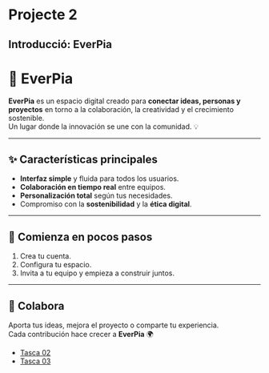 # Projecte 2
## Introducció: EverPia

# 🌿 **EverPia**

**EverPia** es un espacio digital creado para **conectar ideas, personas y proyectos** en torno a la colaboración, la creatividad y el crecimiento sostenible.  
Un lugar donde la innovación se une con la comunidad. 💡

---

## ✨ **Características principales**

- **Interfaz simple** y fluida para todos los usuarios.  
- **Colaboración en tiempo real** entre equipos.  
- **Personalización total** según tus necesidades.  
- Compromiso con la **sostenibilidad** y la **ética digital**.

---

## 🚀 **Comienza en pocos pasos**

1. Crea tu cuenta.  
2. Configura tu espacio.  
3. Invita a tu equipo y empieza a construir juntos.  

---

## 🤝 **Colabora**

Aporta tus ideas, mejora el proyecto o comparte tu experiencia.  
Cada contribución hace crecer a **EverPia** 🌍


- [Tasca 02](t02)
- [Tasca 03](t03)
